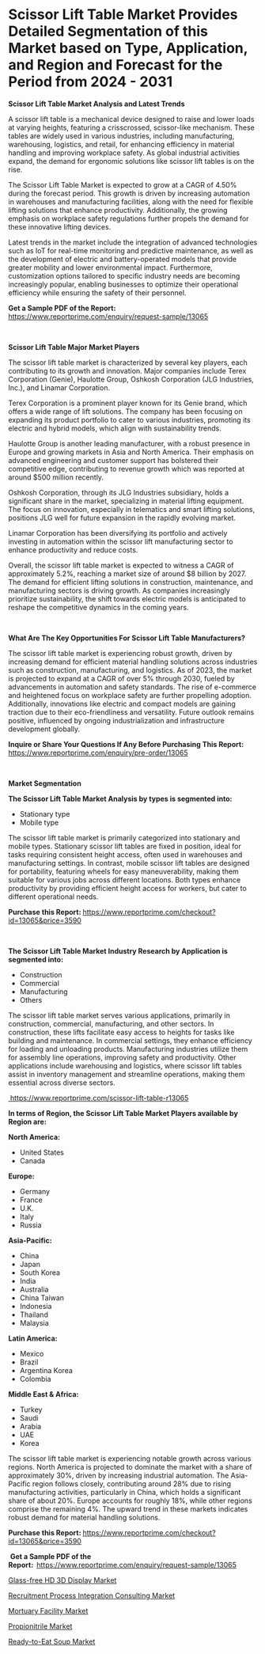 <p><h1>Scissor Lift Table Market Provides Detailed Segmentation of this Market based on Type, Application, and Region and Forecast for the Period from 2024 - 2031</h1></p><p><strong>Scissor Lift Table Market Analysis and Latest Trends</strong></p>
<p><p>A scissor lift table is a mechanical device designed to raise and lower loads at varying heights, featuring a crisscrossed, scissor-like mechanism. These tables are widely used in various industries, including manufacturing, warehousing, logistics, and retail, for enhancing efficiency in material handling and improving workplace safety. As global industrial activities expand, the demand for ergonomic solutions like scissor lift tables is on the rise.</p><p>The Scissor Lift Table Market is expected to grow at a CAGR of 4.50% during the forecast period. This growth is driven by increasing automation in warehouses and manufacturing facilities, along with the need for flexible lifting solutions that enhance productivity. Additionally, the growing emphasis on workplace safety regulations further propels the demand for these innovative lifting devices.</p><p>Latest trends in the market include the integration of advanced technologies such as IoT for real-time monitoring and predictive maintenance, as well as the development of electric and battery-operated models that provide greater mobility and lower environmental impact. Furthermore, customization options tailored to specific industry needs are becoming increasingly popular, enabling businesses to optimize their operational efficiency while ensuring the safety of their personnel.</p></p>
<p><strong>Get a Sample PDF of the Report:&nbsp;</strong> <a href="https://www.reportprime.com/enquiry/request-sample/13065">https://www.reportprime.com/enquiry/request-sample/13065</a></p>
<p>&nbsp;</p>
<p><strong>Scissor Lift Table Major Market Players</strong></p>
<p><p>The scissor lift table market is characterized by several key players, each contributing to its growth and innovation. Major companies include Terex Corporation (Genie), Haulotte Group, Oshkosh Corporation (JLG Industries, Inc.), and Linamar Corporation. </p><p>Terex Corporation is a prominent player known for its Genie brand, which offers a wide range of lift solutions. The company has been focusing on expanding its product portfolio to cater to various industries, promoting its electric and hybrid models, which align with sustainability trends. </p><p>Haulotte Group is another leading manufacturer, with a robust presence in Europe and growing markets in Asia and North America. Their emphasis on advanced engineering and customer support has bolstered their competitive edge, contributing to revenue growth which was reported at around $500 million recently.</p><p>Oshkosh Corporation, through its JLG Industries subsidiary, holds a significant share in the market, specializing in material lifting equipment. The focus on innovation, especially in telematics and smart lifting solutions, positions JLG well for future expansion in the rapidly evolving market.</p><p>Linamar Corporation has been diversifying its portfolio and actively investing in automation within the scissor lift manufacturing sector to enhance productivity and reduce costs. </p><p>Overall, the scissor lift table market is expected to witness a CAGR of approximately 5.2%, reaching a market size of around $8 billion by 2027. The demand for efficient lifting solutions in construction, maintenance, and manufacturing sectors is driving growth. As companies increasingly prioritize sustainability, the shift towards electric models is anticipated to reshape the competitive dynamics in the coming years.</p></p>
<p>&nbsp;</p>
<p><strong>What Are The Key Opportunities For Scissor Lift Table Manufacturers?</strong></p>
<p><p>The scissor lift table market is experiencing robust growth, driven by increasing demand for efficient material handling solutions across industries such as construction, manufacturing, and logistics. As of 2023, the market is projected to expand at a CAGR of over 5% through 2030, fueled by advancements in automation and safety standards. The rise of e-commerce and heightened focus on workplace safety are further propelling adoption. Additionally, innovations like electric and compact models are gaining traction due to their eco-friendliness and versatility. Future outlook remains positive, influenced by ongoing industrialization and infrastructure development globally.</p></p>
<p><strong>Inquire or Share Your Questions If Any Before Purchasing This Report:</strong> <a href="https://www.reportprime.com/enquiry/pre-order/13065">https://www.reportprime.com/enquiry/pre-order/13065</a></p>
<p>&nbsp;</p>
<p><strong>Market Segmentation</strong></p>
<p><strong>The Scissor Lift Table Market Analysis by types is segmented into:</strong></p>
<p><ul><li>Stationary type</li><li>Mobile type</li></ul></p>
<p><p>The scissor lift table market is primarily categorized into stationary and mobile types. Stationary scissor lift tables are fixed in position, ideal for tasks requiring consistent height access, often used in warehouses and manufacturing settings. In contrast, mobile scissor lift tables are designed for portability, featuring wheels for easy maneuverability, making them suitable for various jobs across different locations. Both types enhance productivity by providing efficient height access for workers, but cater to different operational needs.</p></p>
<p><strong>Purchase this Report:&nbsp;</strong><a href="https://www.reportprime.com/checkout?id=13065&price=3590">https://www.reportprime.com/checkout?id=13065&price=3590</a></p>
<p>&nbsp;</p>
<p><strong>The Scissor Lift Table Market Industry Research by Application is segmented into:</strong></p>
<p><ul><li>Construction</li><li>Commercial</li><li>Manufacturing</li><li>Others</li></ul></p>
<p><p>The scissor lift table market serves various applications, primarily in construction, commercial, manufacturing, and other sectors. In construction, these lifts facilitate easy access to heights for tasks like building and maintenance. In commercial settings, they enhance efficiency for loading and unloading products. Manufacturing industries utilize them for assembly line operations, improving safety and productivity. Other applications include warehousing and logistics, where scissor lift tables assist in inventory management and streamline operations, making them essential across diverse sectors.</p></p>
<p><a href="https://www.reportprime.com/scissor-lift-table-r13065">&nbsp;https://www.reportprime.com/scissor-lift-table-r13065</a></p>
<p><strong>In terms of Region, the Scissor Lift Table Market Players available by Region are:</strong></p>
<p>
    <p> <strong> North America: </strong>
        <ul>
            <li>United States</li>
            <li>Canada</li>
        </ul>
        </p> 
    <p> <strong> Europe: </strong>
        <ul>
            <li>Germany</li>
            <li>France</li>
            <li>U.K.</li>
            <li>Italy</li>
            <li>Russia</li>
        </ul>
        </p> 
    <p> <strong> Asia-Pacific: </strong>
        <ul>
            <li>China</li>
            <li>Japan</li>
            <li>South Korea</li>
            <li>India</li>
            <li>Australia</li>
            <li>China Taiwan</li>
            <li>Indonesia</li>
            <li>Thailand</li>
            <li>Malaysia</li>
        </ul>
        </p> 
    <p> <strong> Latin America: </strong>
        <ul>
            <li>Mexico</li>
            <li>Brazil</li>
            <li>Argentina Korea</li>
            <li>Colombia</li>
        </ul>
        </p> 
    <p> <strong> Middle East & Africa: </strong>
        <ul>
            <li>Turkey</li>
            <li>Saudi</li>
            <li>Arabia</li>
            <li>UAE</li>
            <li>Korea</li>
        </ul>
    </p>
    </p>
<p><p>The scissor lift table market is experiencing notable growth across various regions. North America is projected to dominate the market with a share of approximately 30%, driven by increasing industrial automation. The Asia-Pacific region follows closely, contributing around 28% due to rising manufacturing activities, particularly in China, which holds a significant share of about 20%. Europe accounts for roughly 18%, while other regions comprise the remaining 4%. The upward trend in these markets indicates robust demand for material handling solutions.</p></p>
<p><strong>Purchase this Report: </strong><a href="https://www.reportprime.com/checkout?id=13065&price=3590">https://www.reportprime.com/checkout?id=13065&price=3590</a></p>
<p>&nbsp;<strong>Get a Sample PDF of the Report:&nbsp;&nbsp;</strong><a href="https://www.reportprime.com/enquiry/request-sample/13065">https://www.reportprime.com/enquiry/request-sample/13065</a></p>
<p><strong></strong></p>
<p><p><a href="https://www.linkedin.com/pulse/glass-free-hd-3d-display-market-global-regional-analysis-nosfe?trackingId=TT1Ppi8aTheoQutTpvczsA%3D%3D">Glass-free HD 3D Display Market</a></p><p><a href="https://issuu.com/reportprime-2/docs/recruitment-process-integration-con_b8ed8b9aae7db5">Recruitment Process Integration Consulting Market</a></p><p><a href="https://issuu.com/reportprime-2/docs/mortuary-facility-market-size-2030._6a8383ba8c663c">Mortuary Facility Market</a></p><p><a href="https://medium.com/@belaayi865/global-perspectives-on-propionitrile-market-trends-challenges-and-forecast-2024-2031-cf74efd11e9d">Propionitrile Market</a></p><p><a href="https://www.linkedin.com/pulse/future-innovation-global-ready-to-eat-soup-market-growth-opportunities-h0fhe?trackingId=KWqqdx4%2FRuyGmV4Z4jOlmA%3D%3D">Ready-to-Eat Soup Market</a></p></p>
